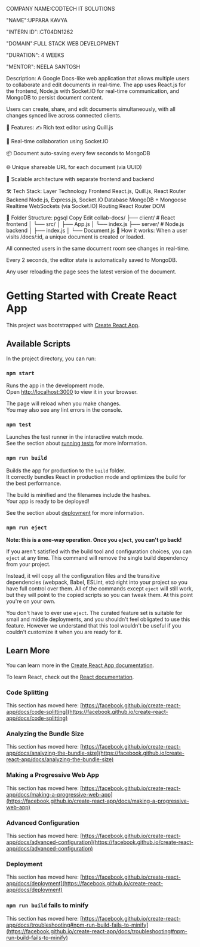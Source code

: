 
COMPANY NAME:CODTECH IT SOLUTIONS

"NAME":UPPARA KAVYA

"INTERN ID"::CT04DN1262

"DOMAIN":FULL STACK WEB DEVELOPMENT

"DURATION": 4 WEEKS

"MENTOR": NEELA SANTOSH


Description:
A Google Docs-like web application that allows multiple users to collaborate and edit documents in real-time. The app uses React.js for the frontend, Node.js with Socket.IO for real-time communication, and MongoDB to persist document content.

Users can create, share, and edit documents simultaneously, with all changes synced live across connected clients.

🚀 Features:
✍️ Rich text editor using Quill.js

🔁 Real-time collaboration using Socket.IO

📦 Document auto-saving every few seconds to MongoDB

🌐 Unique shareable URL for each document (via UUID)

🧩 Scalable architecture with separate frontend and backend

🛠️ Tech Stack:
Layer	Technology
Frontend	React.js, Quill.js, React Router
Backend	Node.js, Express.js, Socket.IO
Database	MongoDB + Mongoose
Realtime	WebSockets (via Socket.IO)
Routing	React Router DOM

📁 Folder Structure:
pgsql
Copy
Edit
collab-docs/
├── client/         # React frontend
│   └── src/
│       ├── App.js
│       └── index.js
├── server/         # Node.js backend
│   ├── index.js
│   └── Document.js
🎯 How it works:
When a user visits /docs/:id, a unique document is created or loaded.

All connected users in the same document room see changes in real-time.

Every 2 seconds, the editor state is automatically saved to MongoDB.

Any user reloading the page sees the latest version of the document.







# Getting Started with Create React App

This project was bootstrapped with [Create React App](https://github.com/facebook/create-react-app).

## Available Scripts

In the project directory, you can run:

### `npm start`

Runs the app in the development mode.\
Open [http://localhost:3000](http://localhost:3000) to view it in your browser.

The page will reload when you make changes.\
You may also see any lint errors in the console.

### `npm test`

Launches the test runner in the interactive watch mode.\
See the section about [running tests](https://facebook.github.io/create-react-app/docs/running-tests) for more information.

### `npm run build`

Builds the app for production to the `build` folder.\
It correctly bundles React in production mode and optimizes the build for the best performance.

The build is minified and the filenames include the hashes.\
Your app is ready to be deployed!

See the section about [deployment](https://facebook.github.io/create-react-app/docs/deployment) for more information.

### `npm run eject`

**Note: this is a one-way operation. Once you `eject`, you can't go back!**

If you aren't satisfied with the build tool and configuration choices, you can `eject` at any time. This command will remove the single build dependency from your project.

Instead, it will copy all the configuration files and the transitive dependencies (webpack, Babel, ESLint, etc) right into your project so you have full control over them. All of the commands except `eject` will still work, but they will point to the copied scripts so you can tweak them. At this point you're on your own.

You don't have to ever use `eject`. The curated feature set is suitable for small and middle deployments, and you shouldn't feel obligated to use this feature. However we understand that this tool wouldn't be useful if you couldn't customize it when you are ready for it.

## Learn More

You can learn more in the [Create React App documentation](https://facebook.github.io/create-react-app/docs/getting-started).

To learn React, check out the [React documentation](https://reactjs.org/).

### Code Splitting

This section has moved here: [https://facebook.github.io/create-react-app/docs/code-splitting](https://facebook.github.io/create-react-app/docs/code-splitting)

### Analyzing the Bundle Size

This section has moved here: [https://facebook.github.io/create-react-app/docs/analyzing-the-bundle-size](https://facebook.github.io/create-react-app/docs/analyzing-the-bundle-size)

### Making a Progressive Web App

This section has moved here: [https://facebook.github.io/create-react-app/docs/making-a-progressive-web-app](https://facebook.github.io/create-react-app/docs/making-a-progressive-web-app)

### Advanced Configuration

This section has moved here: [https://facebook.github.io/create-react-app/docs/advanced-configuration](https://facebook.github.io/create-react-app/docs/advanced-configuration)

### Deployment

This section has moved here: [https://facebook.github.io/create-react-app/docs/deployment](https://facebook.github.io/create-react-app/docs/deployment)

### `npm run build` fails to minify

This section has moved here: [https://facebook.github.io/create-react-app/docs/troubleshooting#npm-run-build-fails-to-minify](https://facebook.github.io/create-react-app/docs/troubleshooting#npm-run-build-fails-to-minify)
